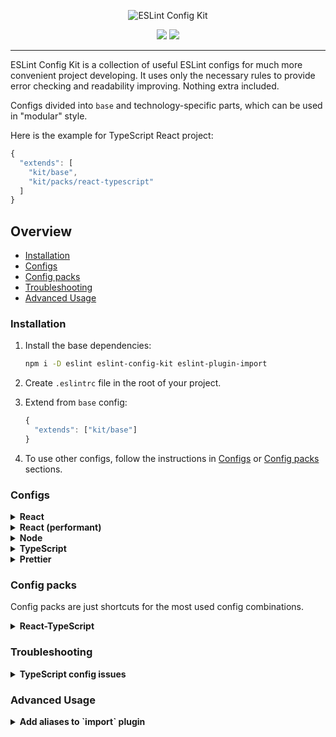 <p align="center">
  <img src="https://user-images.githubusercontent.com/35740512/71934637-c8b22a00-319c-11ea-8b73-a48e7851b7d2.png" alt="ESLint Config Kit" />
</p>

<p align="center">
  <img src="https://img.shields.io/npm/v/eslint-config-kit">
  <img src="https://img.shields.io/github/license/risenforces/eslint-config-kit">
</p>

---

ESLint Config Kit is a collection of useful ESLint configs for much more convenient project developing. It uses only the necessary rules to provide error checking and readability improving. Nothing extra included.

Configs divided into `base` and technology-specific parts, which can be used in "modular" style.

Here is the example for TypeScript React project:

```js
{
  "extends": [
    "kit/base",
    "kit/packs/react-typescript"
  ]
}
```

## Overview

- [Installation](#installation)
- [Configs](#configs)
- [Config packs](#config-packs)
- [Troubleshooting](#troubleshooting)
- [Advanced Usage](#advanced-usage)

### Installation

1. Install the base dependencies:

   ```sh
   npm i -D eslint eslint-config-kit eslint-plugin-import
   ```

2. Create `.eslintrc` file in the root of your project.

3. Extend from `base` config:

   ```js
   {
     "extends": ["kit/base"]
   }
   ```

4. To use other configs, follow the instructions in [Configs](#configs) or [Config packs](#config-packs) sections.

### Configs

<details>
<summary><b>React</b></summary>

Installation:

1. Install dependencies:

   ```sh
   npm i -D babel-eslint eslint-plugin-react eslint-plugin-react-hooks
   ```

   **Note:** `babel-eslint` requires `babel/core@>=7.2.0` and a valid Babel configuration file to run. If you do not have this already set up, please see the [Babel Usage Guide](https://babeljs.io/docs/en/usage).

2. Extend from `react` config and specify a parser:

   ```diff
   {
   + "parser": "babel-eslint",
     "extends": [
       "kit/base",
   +   "kit/react"
     ]
   }
   ```

</details>

<details>
<summary><b>React (performant)</b></summary>

Differences with `react` config:

- Disallow to use the array indexes for `key` prop.
- Disallow to use arrow functions in jsx, except for DOM components like `button`.
- Disallow to use props spreading (`{...props}`) in jsx, except for DOM components like `button`.

Installation:

1. Install `react` config dependencies.

2. Extend from `react/performant` config (or replace `react` config with it):

   ```diff
   {
     "parser": "babel-eslint",
     "extends": [
       "kit/base",
   -   "kit/react"
   +   "kit/react/performant"
     ]
   }
   ```

</details>

<details>
<summary><b>Node</b></summary>

This config just enables the `node` env, it doesn't add any rules.

Installation:

1. Extend from `node` config:

   ```diff
   {
     "extends": [
       "kit/base",
   +   "kit/node"
     ]
   }
   ```

</details>

<details>
<summary><b>TypeScript</b></summary>

Installation:

1. Install dependencies:

   ```sh
   npm i -D @typescript-eslint/parser @typescript-eslint/eslint-plugin
   ```

2. Extend from `typescript` config and specify a parser:

   ```diff
   {
   + "parser": "@typescript-eslint/parser",
     "extends": [
       "kit/base",
   +   "kit/typescript"
     ]
   }
   ```

</details>

<details>
<summary><b>Prettier</b></summary>

This config just enables the `prettier` plugin and adds `prettier/prettier` rule.

Installation:

1. Install dependencies:

   ```sh
   npm i -D prettier eslint-plugin-prettier
   ```

2. Extend from `prettier` config:

   ```diff
   {
     "extends": [
       "kit/base",
   +   "kit/prettier"
     ]
   }
   ```

3. Create `.prettierrc` file in the root of your project add specify your formatting settings.

4. (optional) Use the recommended settings:

   ```js
   {
     "semi": false,
     "singleQuote": true,
     "tabWidth": 2,
     "quoteProps": "consistent",
     "trailingComma": "es5",
     "endOfLine": "lf"
   } 
   ```

</details>

### Config packs

Config packs are just shortcuts for the most used config combinations.

<details>
<summary><b>React-TypeScript</b></summary>

Includes:

- `react`
- `typescript`

Installation:

1. Install dependencies:

   ```sh
   npm i -D eslint-plugin-react eslint-plugin-react-hooks @typescript-eslint/parser @typescript-eslint/eslint-plugin
   ```

2. Extend from `packs/react-typescript` config and specify a parser:

   ```diff
   {
   + "parser": "@typescript-eslint/parser",
     "extends": [
       "kit/base",
   +   "kit/packs/react-typescript"
     ]
   }
   ```

</details>

### Troubleshooting

<details>
<summary><b>TypeScript config issues</b></summary>

## **Issue:**

`You have used a rule which requires parserServices to be generated. You must therefore provide a value for the "parserOptions.project" property for @typescript-eslint/parser`.

## **Solution:**

You should specify your tsconfig location manually in `parserOptions`:

```diff
{
  "parser": "@typescript-eslint/parser",
+ "parserOptions": {
+   "project": "./tsconfig.json"
+ },
  "extends": [
    "kit/base",
    "kit/typescript"
  ]
}
```

If it doesn't work, try to rename eslint config file to `.eslintrc.js` and resolve `tsconfig.json` path:

```js
const path = require('path')

module.exports = {
  parser: '@typescript-eslint/parser',
  parserOptions: {
    project: path.resolve(__dirname, './tsconfig.json') // or your tsconfig location
  },
  extends: [
    'kit/base',
    'kit/typescript'
  ]
}
```

</details>

### Advanced Usage

<details>
<summary><b>Add aliases to `import` plugin</b></summary>

1. Install dependencies:

   ```sh
   npm i -D eslint-import-resolver-alias
   ```

2. Update `.eslintrc` with your aliases:

   ```json
   {
     "settings": {
       "import/resolver": {
         "alias": {
           "map": [
             ["@folder-alias", "./src"],
             ["@file-alias", "./src/App.js"]
           ],
           "extensions": [".js", ".jsx", ".json"]
         }
       }
     },
     "rules": {
       "import/order": [
         "warn",
         {
           "groups": [
             "builtin",
             "external",
             "internal",
             "parent",
             "sibling",
             "index"
           ],
           "pathGroups": [
             {
               "pattern": "@folder-alias/**",
               "group": "internal",
               "position": "before"
             },
             {
               "pattern": "@file-alias",
               "group": "internal",
               "position": "before"
             }
           ]
         }
       ]
     }
   }
   ```

   **Note:** Add `.ts` and `.tsx` extensions to `import/resolver` settings if you use `TypeScript`.

</details>